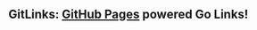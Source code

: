 ## GitLinks: [GitHub Pages](https://pages.github.com) powered Go Links!


<p align = 'center'>
</p>
<p align = 'center'>
</p>
